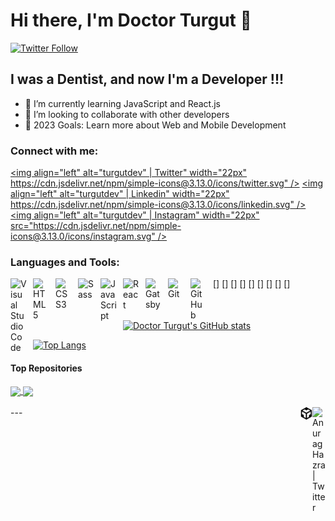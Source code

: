 # Hi there, I'm Doctor Turgut 👋 

[![Twitter Follow](https://img.shields.io/twitter/follow/turgut_ch?color=1DA1F2&logo=twitter&style=for-the-badge)](https://twitter.com/intent/follow?original_referer=https%3A%2F%2Fgithub.com%2Fturgut_ch&screen_name=turgut_ch)

## I was a Dentist, and now I'm a Developer !!!


- 🌱 I’m currently learning JavaScript and React.js
- 👯 I’m looking to collaborate with other developers
- 🥅 2023 Goals: Learn more about Web and Mobile         Development 

### Connect with me:

[<img align="left" alt="turgutdev" | Twitter" width="22px" https://cdn.jsdelivr.net/npm/simple-icons@3.13.0/icons/twitter.svg" />][twitter]
[<img align="left" alt="turgutdev" | Linkedin" width="22px" https://cdn.jsdelivr.net/npm/simple-icons@3.13.0/icons/linkedin.svg" />][linkedin]
[<img align="left" alt="turgutdev" | Instagram" width="22px" src="https://cdn.jsdelivr.net/npm/simple-icons@3.13.0/icons/instagram.svg" />][instagram]


### Languages and Tools:

[<img align="left" alt="Visual Studio Code" width="26px" src="https://cdn.jsdelivr.net/gh/devicons/devicon/icons/vscode/vscode-original.svg" style="padding-right:10px;" />]
[<img align="left" alt="HTML5" width="26px" src="https://cdn.jsdelivr.net/gh/devicons/devicon/icons/html5/html5-original.svg" style="padding-right:10px;" />]
[<img align="left" alt="CSS3" width="26px" src="https://cdn.jsdelivr.net/gh/devicons/devicon/icons/css3/css3-original.svg" style="padding-right:10px;" />]
[<img align="left" alt="Sass" width="26px" src="https://cdn.jsdelivr.net/gh/devicons/devicon/icons/sass/sass-original.svg" style="padding-right:10px;" />]
[<img align="left" alt="JavaScript" width="26px" src="https://cdn.jsdelivr.net/gh/devicons/devicon/icons/javascript/javascript-original.svg" style="padding-right:10px;" />]
[<img align="left" alt="React" width="26px" src="https://cdn.jsdelivr.net/gh/devicons/devicon/icons/react/react-original.svg" style="padding-right:10px;" />]
[<img align="left" alt="Gatsby" width="26px" src="https://cdn.jsdelivr.net/gh/devicons/devicon/icons/gatsby/gatsby-original.svg" style="padding-right:10px;" />]
[<img align="left" alt="Git" width="26px" src="https://cdn.jsdelivr.net/gh/devicons/devicon/icons/git/git-original.svg" style="padding-right:10px;" />]
[<img align="left" alt="GitHub" width="26px" src="https://cdn.jsdelivr.net/npm/simple-icons@3.13.0/icons/github.svg" style="padding-right:10px;" />]
  
[![Doctor Turgut's GitHub stats](https://github-readme-stats.vercel.app/api?username=turgutdev)](https://github.com/turgutdev/github-readme-stats)

[![Top Langs](https://github-readme-stats.vercel.app/api/top-langs/?username=turgutdev&layout=compact)](https://github.com/turgutdev/github-readme-stats)

#### Top Repositories


<a href="https://github.com/turgutdev/github-readme-stats">
  <img align="center" src="https://github-readme-stats.vercel.app/api/pin/?username=turgutdev&repo=github-readme-stats&theme=buefy" />
</a>
<a href="https://github.com/turgutdev/turgutdev.github.io">
  <img align="center" src="https://github-readme-stats.vercel.app/api/pin/?username=turgutdev&repo=turgutdev.github.io&theme=buefy" />
</a>

<br />
<br />

<a href="https://twitter.com/anuraghazru">
  <img align="right" alt="Anurag Hazra | Twitter" width="21px" src="https://raw.githubusercontent.com/anuraghazra/anuraghazra/master/assets/twitter.svg" />
</a>
<a href="https://codesandbox.io/u/anuraghazra">
  <img align="right" alt="Anurag Hazra | CodeSandbox" width="20px" src="https://raw.githubusercontent.com/anuraghazra/anuraghazra/master/assets/codesandbox.svg" />
</a>
---

[twitter]: https://twitter.com/turgut_ch
[instagram]: https://instagram.com/turgut.ch
[linkedin]: https://linkedin.com/in/turgut-ch
